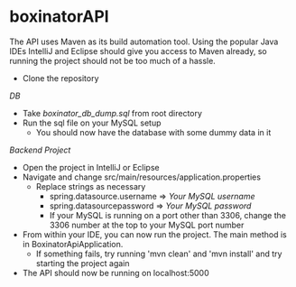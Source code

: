 # boxinatorAPI

The API uses Maven as its build automation tool. Using the popular Java IDEs IntelliJ and Eclipse should give you access to Maven already, so running the project should not be too much of a hassle.

- Clone the repository

*DB*

- Take _boxinator_db_dump.sql_ from root directory 
- Run the sql file on your MySQL setup
  - You should now have the database with some dummy data in it 

*Backend Project*

- Open the project in IntelliJ or Eclipse
- Navigate and change src/main/resources/application.properties
  - Replace strings as necessary
    - spring.datasource.username => _Your MySQL username_
    - spring.datasourcepassword  => _Your MySQL password_
    - If your MySQL is running on a port other than 3306, change the 3306 number at the top to your MySQL port number
- From within your IDE, you can now run the project. The main method is in BoxinatorApiApplication. 
  - If something fails, try running 'mvn clean' and 'mvn install' and try starting the project again
- The API should now be running on localhost:5000
